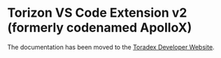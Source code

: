 # Torizon VS Code Extension v2 (formerly codenamed ApolloX)

The documentation has been moved to the [Toradex Developer Website](https://developer.toradex.com/torizon/application-development/ide-extension/).
